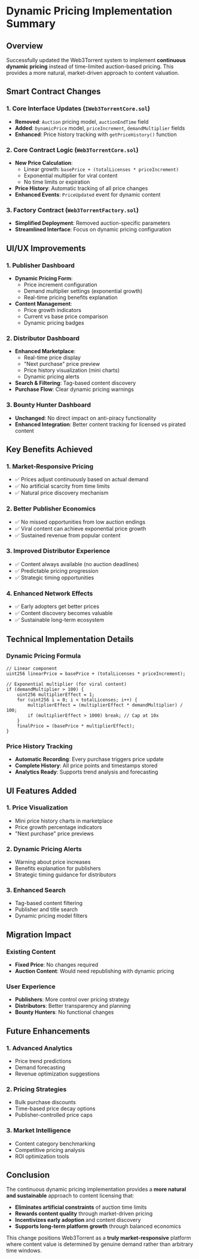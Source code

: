 # Dynamic Pricing Implementation Summary

## Overview
Successfully updated the Web3Torrent system to implement **continuous dynamic pricing** instead of time-limited auction-based pricing. This provides a more natural, market-driven approach to content valuation.

## Smart Contract Changes

### 1. Core Interface Updates (`IWeb3TorrentCore.sol`)
- **Removed**: `Auction` pricing model, `auctionEndTime` field
- **Added**: `DynamicPrice` model, `priceIncrement`, `demandMultiplier` fields
- **Enhanced**: Price history tracking with `getPriceHistory()` function

### 2. Core Contract Logic (`Web3TorrentCore.sol`)
- **New Price Calculation**: 
  - Linear growth: `basePrice + (totalLicenses * priceIncrement)`
  - Exponential multiplier for viral content
  - No time limits or expiration
- **Price History**: Automatic tracking of all price changes
- **Enhanced Events**: `PriceUpdated` event for dynamic content

### 3. Factory Contract (`Web3TorrentFactory.sol`)
- **Simplified Deployment**: Removed auction-specific parameters
- **Streamlined Interface**: Focus on dynamic pricing configuration

## UI/UX Improvements

### 1. Publisher Dashboard
- **Dynamic Pricing Form**: 
  - Price increment configuration
  - Demand multiplier settings (exponential growth)
  - Real-time pricing benefits explanation
- **Content Management**: 
  - Price growth indicators
  - Current vs base price comparison
  - Dynamic pricing badges

### 2. Distributor Dashboard  
- **Enhanced Marketplace**:
  - Real-time price display
  - "Next purchase" price preview
  - Price history visualization (mini charts)
  - Dynamic pricing alerts
- **Search & Filtering**: Tag-based content discovery
- **Purchase Flow**: Clear dynamic pricing warnings

### 3. Bounty Hunter Dashboard
- **Unchanged**: No direct impact on anti-piracy functionality
- **Enhanced Integration**: Better content tracking for licensed vs pirated content

## Key Benefits Achieved

### 1. **Market-Responsive Pricing**
- ✅ Prices adjust continuously based on actual demand
- ✅ No artificial scarcity from time limits
- ✅ Natural price discovery mechanism

### 2. **Better Publisher Economics**
- ✅ No missed opportunities from low auction endings
- ✅ Viral content can achieve exponential price growth
- ✅ Sustained revenue from popular content

### 3. **Improved Distributor Experience**
- ✅ Content always available (no auction deadlines)
- ✅ Predictable pricing progression
- ✅ Strategic timing opportunities

### 4. **Enhanced Network Effects**
- ✅ Early adopters get better prices
- ✅ Content discovery becomes valuable
- ✅ Sustainable long-term ecosystem

## Technical Implementation Details

### Dynamic Pricing Formula
```solidity
// Linear component
uint256 linearPrice = basePrice + (totalLicenses * priceIncrement);

// Exponential multiplier (for viral content)
if (demandMultiplier > 100) {
    uint256 multiplierEffect = 1;
    for (uint256 i = 0; i < totalLicenses; i++) {
        multiplierEffect = (multiplierEffect * demandMultiplier) / 100;
        if (multiplierEffect > 1000) break; // Cap at 10x
    }
    finalPrice = (basePrice * multiplierEffect);
}
```

### Price History Tracking
- **Automatic Recording**: Every purchase triggers price update
- **Complete History**: All price points and timestamps stored
- **Analytics Ready**: Supports trend analysis and forecasting

## UI Features Added

### 1. **Price Visualization**
- Mini price history charts in marketplace
- Price growth percentage indicators
- "Next purchase" price previews

### 2. **Dynamic Pricing Alerts**
- Warning about price increases
- Benefits explanation for publishers
- Strategic timing guidance for distributors

### 3. **Enhanced Search**
- Tag-based content filtering
- Publisher and title search
- Dynamic pricing model filters

## Migration Impact

### Existing Content
- **Fixed Price**: No changes required
- **Auction Content**: Would need republishing with dynamic pricing

### User Experience
- **Publishers**: More control over pricing strategy
- **Distributors**: Better transparency and planning
- **Bounty Hunters**: No functional changes

## Future Enhancements

### 1. **Advanced Analytics**
- Price trend predictions
- Demand forecasting
- Revenue optimization suggestions

### 2. **Pricing Strategies**
- Bulk purchase discounts
- Time-based price decay options
- Publisher-controlled price caps

### 3. **Market Intelligence**
- Content category benchmarking
- Competitive pricing analysis
- ROI optimization tools

## Conclusion

The continuous dynamic pricing implementation provides a **more natural and sustainable** approach to content licensing that:

- **Eliminates artificial constraints** of auction time limits
- **Rewards content quality** through market-driven pricing
- **Incentivizes early adoption** and content discovery
- **Supports long-term platform growth** through balanced economics

This change positions Web3Torrent as a **truly market-responsive** platform where content value is determined by genuine demand rather than arbitrary time windows. 